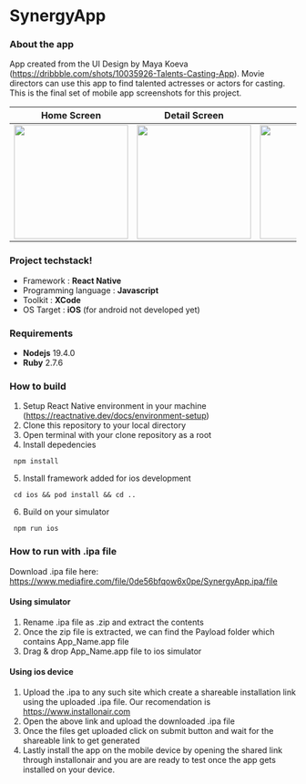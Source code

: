 # SynergyApp
### About the app
App created from the UI Design by Maya Koeva (https://dribbble.com/shots/10035926-Talents-Casting-App). Movie directors can use this app to find talented actresses or actors for casting. This is the final set of mobile app screenshots for this project. 
 
Home Screen            |  Detail Screen         | Widget
:-------------------------:|:-------------------------:|:-------------------------:
 <img src="https://user-images.githubusercontent.com/63891497/212728233-0e8bc5f9-f42a-40ad-a17c-a5e3ac4a847a.png" width="200" />  |  <img src="https://user-images.githubusercontent.com/63891497/212728141-37ad2f3a-859e-4706-ac56-bc6da99847e3.png" width="200" /> |  <img src="https://user-images.githubusercontent.com/63891497/215619224-8fc85adc-b952-4916-8d22-79d6888f1d3f.png" width="200" />

### Project techstack!
+ Framework : **React Native**
+ Programming language : **Javascript**
+ Toolkit : **XCode**
+ OS Target : **iOS** (for android not developed yet)


### Requirements
+ **Nodejs** 19.4.0
+ **Ruby** 2.7.6


### How to build
1. Setup React Native environment in your machine (https://reactnative.dev/docs/environment-setup) 
2. Clone this repository to your local directory
3. Open terminal with your clone repository as a root
4. Install depedencies 
```
 npm install
```
5. Install framework added for ios development 
``` 
 cd ios && pod install && cd .. 
```
6. Build on your simulator 
``` 
 npm run ios 
```

### How to run with .ipa file
Download .ipa file here: https://www.mediafire.com/file/0de56bfqow6x0pe/SynergyApp.ipa/file
#### Using simulator
1. Rename .ipa file as .zip and extract the contents
2. Once the zip file is extracted, we can find the Payload folder which contains App_Name.app file
3. Drag & drop App_Name.app file to ios simulator

#### Using ios device
1. Upload the .ipa to any such site which create a shareable installation link using the uploaded .ipa file. Our recomendation is https://www.installonair.com
2. Open the above link and upload the downloaded .ipa file
3. Once the files get uploaded click on submit button and wait for the shareable link to get generated
4. Lastly install the app on the mobile device by opening the shared link through installonair and you are are ready to test once the app gets installed on your device.


